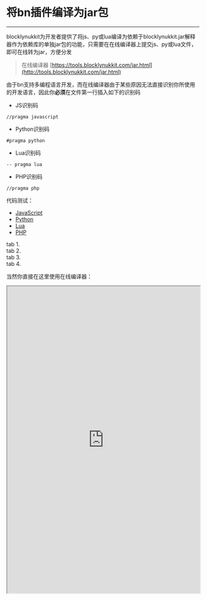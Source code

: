 # 将bn插件编译为jar包  
*****  

blocklynukkit为开发者提供了将js、py或lua编译为依赖于blocklynukkit.jar解释器作为依赖库的单独jar包的功能，只需要在在线编译器上提交js、py或lua文件，即可在线转为jar，方便分发  
> 在线编译器 [https://tools.blocklynukkit.com/jar.html](http://tools.blocklynukkit.com/jar.html)  

由于bn支持多编程语言开发，而在线编译器由于某些原因无法直接识别你所使用的开发语言，因此你**必须**在文件第一行插入如下的识别码  

- JS识别码  
```  
//pragma javascript  
```  
- Python识别码  
```  
#pragma python  
```  
- Lua识别码  
```  
-- pragma lua  
```  
- PHP识别码
```
//pragma php
```

代码测试：  

<div id="usual1" class="codetab" markdown="0"> 
	<ul> 
		<li><a href="#tab1">JavaScript</a></li> 
		<li><a href="#tab2">Python</a></li> 
		<li><a href="#tab3">Lua</a></li> 
		<li><a href="#tab4">PHP</a></li> 
	</ul> 
	<div id="tab1">tab 1.</div> 
	<div id="tab2">tab 2.</div> 
	<div id="tab3">tab 3.</div> 
	<div id="tab4">tab 4.</div> 
	<script type="text/javascript"> 
	$("#usual1 ul").idTabs(function(id,list,set){$("a",set).removeClass("selected").filter("[href='"+id+"']",set).addClass("selected"); for(i in list){$(list[i]).hide();};$(id).fadeIn(); return false; }); 
	</script>
</div>

当然你直接在这里使用在线编译器：  

<iframe src="https://tools.blocklynukkit.com/jar.html" width="100%" height="800px"></iframe>  
